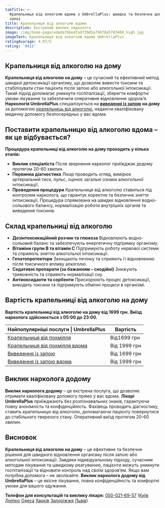 ```yaml
---
tabTitle: >-
  Крапельниця від алкоголю вдома з UmbrellaPlus: швидка та безпечна допомога при
  запої
title: Крапельниця від алкоголю вдома
description: Екстрений виклик нарколога
image: /img/home-page/edada76be4fa9739d5a796f8a5783409_high.jpg
imageText: Крапельниця від алкоголю вдома UmbrellaPlus
ratingAvarage: 4.97/5
rating: '8412'
---
```


## Крапельниця від алкоголю на дому

**Крапельниця від алкоголю на дому** – це сучасний та ефективний метод швидкої детоксикації організму, що дозволяє вивести токсини та стабілізувати стан пацієнта після запою або алкогольної інтоксикації. Такий підхід допомагає уникнути госпіталізації, зберегти комфортні умови лікування та забезпечити оперативне відновлення здоров’я.
**Наркологія UmbrellaPlus** спеціалізується на **[виведенні із запою](https://umbrella-plus.com.ua/uk/services/vivod-iz-zapoia-umbrellaplus-ua/) на дому** за допомогою [крапельниць від алкоголю](https://umbrella-plus.com.ua/uk/services/kapelnica_ot_alkogola_umbrellaplus-ua/), надаючи кваліфіковану медичну допомогу безпосередньо у вас вдома.

## Поставити крапельницю від алкоголю вдома – як це відбувається?

**Процедура крапельниці від алкоголю на дому проходить у кілька етапів:**

* **Виклик спеціаліста**
  Після звернення нарколог приїжджає додому протягом 20-60 хвилин.
* **Первинна діагностика**
  Лікар проводить огляд, вимірює артеріальний тиск, пульс, оцінює загальні ознаки алкогольної інтоксикації.
* **Проведення процедури**
  Крапельниця від алкоголю ставиться під контролем нарколога, що гарантує коректне та безпечне зняття інтоксикації. Процедура спрямована на швидке відновлення водно-сольового балансу, нормалізацію роботи внутрішніх органів та виведення токсинів.

## Склад крапельниці від алкоголю

* **Дезінтоксикаційний розчин та глюкоза**
  Відновлюють водно-сольовий баланс та забезпечують енергетичну підтримку організму.
* **Вітаміни групи B та вітамін C**
  Підтримують роботу нервової системи та сприяють зняттю алкогольної інтоксикації.
* **Гепатопротектори**
  Захищають печінку та сприяють її відновленню після токсичного впливу алкоголю.
* **Седативні препарати (за бажанням – снодійні)**
  Знижують тривожність та сприяють нормалізації сну.
* **Антиоксиданти та сорбенти**
  Прискорюють процес детоксикації, виводять токсини та підтримують обмінні процеси в організмі.

## Вартість крапельниці від алкоголю на дому

**Вартість крапельниці від алкоголю на дому від 1699 грн.** **Виїзд нарколога здійснюється з 05:00 до 23:00.**

| Найпопулярніші послуги \| UmbrellaPlus                                          | Вартість     |
| ------------------------------------------------------------------------------- | ------------ |
| [Крапельниця від похмілля](Kapelnica_ot_alkogola_UmbrellaPlus-ua)               | Від1699 грн  |
| [Крапельниця від похмілля вдома](Kapelnica_ot_alkogola_na_domy_umbrellaplus-ua) | Від 1999 грн |
| [Виведення із запою](Vivod-iz-zapoia-UmbrellaPlus-ua)                           | Від 1699 грн |
| [Виведення із запою вдома](Vivod-iz-zapoia-na-domy-UmbrellaPlus-ua)             | Від 1999 грн |

## Виклик нарколога додому

**Виклик нарколога додому** – це екстрена послуга, що дозволяє отримати кваліфіковану допомогу прямо у вас вдома. **Лікарі UmbrellaPlus** приїжджають без розпізнавальних знаків, гарантуючи повну анонімність та конфіденційність. Фахівець проводить діагностику, ставить крапельницю від алкоголю, допомагаючи пацієнту повернутися до стабільного тверезого стану. Оперативний виїзд протягом 20-60 хвилин.

## Висновок

**Крапельниця від алкоголю на дому** – це ефективне та безпечне рішення для швидкого відновлення організму після запою або алкогольної інтоксикації. Завдяки індивідуальному підходу, сучасним методам лікування та швидкому реагуванню, пацієнти можуть уникнути госпіталізації та відновити контроль над своїм здоров’ям. Якщо вам потрібна допомога – не зволікайте. **Виклик нарколога додому від UmbrellaPlus** – це якісне лікування, повна конфіденційність та комфортні умови для вашого одужання.

**Телефон для консультацій та виклику лікаря:** [050-021-69-57](tel:0500216957) ([Київ](https://umbrella-plus.com.ua/uk/kiev/) [Дніпро](https://umbrella-plus.com.ua/uk/dnepr/) [Одеса](https://umbrella-plus.com.ua/uk/lechenie-alc/) [Харків](https://umbrella-plus.com.ua/uk/kharkiv/) [Запоріжжя](https://umbrella-plus.com.ua/uk/zaporozie/) [Львів](https://umbrella-plus.com.ua/uk/lviv/))

